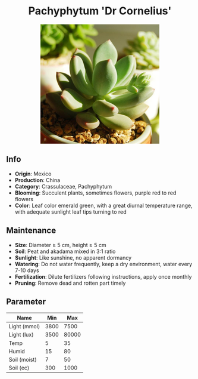 <h1 align='center'>Pachyphytum 'Dr Cornelius'</h1>
<p align="center">
    <img 
        align='center'
        width='320'
        src="../images/pachyphytum dr cornelius.png" 
        alt='Pachyphytum 'Dr Cornelius'' />
</p>

## Info

 - **Origin**: Mexico
 - **Production**: China
 - **Category**: Crassulaceae, Pachyphytum
 - **Blooming**: Succulent plants, sometimes flowers, purple red to red flowers
 - **Color**: Leaf color emerald green, with a great diurnal temperature range, with adequate sunlight leaf tips turning to red

## Maintenance

 - **Size**: Diameter ≥ 5 cm, height ≥ 5 cm
 - **Soil**: Peat and akadama mixed in 3:1 ratio
 - **Sunlight**: Like sunshine, no apparent dormancy
 - **Watering**: Do not water frequently, keep a dry environment, water every 7-10 days
 - **Fertilization**: Dilute fertilizers following instructions, apply once monthly
 - **Pruning**: Remove dead and rotten part timely

## Parameter

| Name         | Min  | Max   |
|--------------|------|-------|
| Light (mmol) | 3800 | 7500  |
| Light (lux)  | 3500 | 80000 |
| Temp         | 5    | 35    |
| Humid        | 15   | 80    |
| Soil (moist) | 7   | 50    |
| Soil (ec)    | 300  | 1000  |